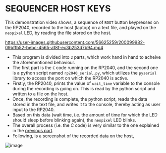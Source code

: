 # SEQUENCER HOST KEYS

This demonstration video shows, a sequence of `BOOT` button keypresses on the RP2040, recorded to the host (laptop) on a text file, and played on the `neopixel` LED,
by reading the file stored on the host.

https://user-images.githubusercontent.com/56625259/200099982-09bffb52-bebc-4565-a18f-ec3b253d7b94.mp4


- This program is divided into `2` parts, which work hand in hand to acheive the aforementioned behaviour.
- The first part is the `C` code running on the RP2040, and the second one is a python script named `rp2040_serial.py`, which utilizes the `pyserial` library to access
  the port on which the RP2040 is active.
- Firstly, the RP2040, prints the value of `wait_time` variable to the console during the recording is going on. This is read by the python script and written to a
  file on the host.
- Once, the recording is complete, the python script, reads the data stored in the text file, and writes it to the console, thereby acting as user input to the RP2040.
- Based on this data (wait time, i.e. the amount of time for which the LED should sleep before blinking again), the `neopixel` LED blinks.
- The overall process (i.e. the C code) is very similar to the one explained in the [previous part](https://github.com/Ruturajn/Lab2b-esp/tree/main/lab2b_parts/03_sequencer/sequencer_device_keys).
- Following, is a screenshot of the recorded data on the host,


![image](https://user-images.githubusercontent.com/56625259/200099870-8fcbb092-187b-4050-bef4-5c5e0ee715bf.png)
